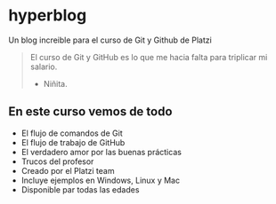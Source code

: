 # hyperblog
Un blog increible para el curso de Git y Github de Platzi
> El curso de Git y GitHub es lo que me hacia falta para triplicar mi salario.
> - Niñita.

## En este curso vemos de todo
* El flujo de comandos de Git
* El flujo de trabajo de GitHub
* El verdadero amor por las buenas prácticas
* Trucos del profesor
* Creado por el Platzi team
* Incluye ejemplos en Windows, Linux y Mac
* Disponible par todas las edades